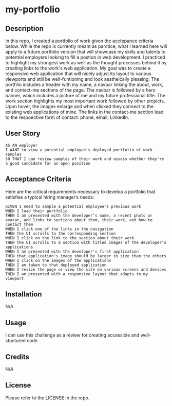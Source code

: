 # my-portfolio
## Description
In this repo, I created a portfolio of work given the acctepance criteria below. While the repo is currently meant as parctice, what I learned here will apply to a future portfolio version that will showcase my skills and talents to potential employers looking to fill a postion in web development. I practiced to highlight my strongest work as well as the thought processes behind it by creating links to the work's web application. My goal was to create a responsive web application that will nicely adjust its layout to various viewports and still be well-funtioning and look aestheically pleasing.
The portfilio includes a header with my name, a navbar linking the about, work, and contact-me sections of the page. The navbar is followed by a hero banner, which includes a picture of me and my future professional title. The work section highlights my most important work followed by other projects. Upon hover, the images enlarge and when clicked they connect to the existing web applications of mine. The links in the contact-me section lead to the respoective form of contact: phone, email, LinkedIn. 

## User Story

```
AS AN employer
I WANT to view a potential employee's deployed portfolio of work samples
SO THAT I can review samples of their work and assess whether they're a good candidate for an open position
```


## Acceptance Criteria

Here are the critical requirements necessary to develop a portfolio that satisfies a typical hiring manager’s needs:

```
GIVEN I need to sample a potential employee's previous work
WHEN I load their portfolio
THEN I am presented with the developer's name, a recent photo or avatar, and links to sections about them, their work, and how to contact them
WHEN I click one of the links in the navigation
THEN the UI scrolls to the corresponding section
WHEN I click on the link to the section about their work
THEN the UI scrolls to a section with titled images of the developer's applications
WHEN I am presented with the developer's first application
THEN that application's image should be larger in size than the others
WHEN I click on the images of the applications
THEN I am taken to that deployed application
WHEN I resize the page or view the site on various screens and devices
THEN I am presented with a responsive layout that adapts to my viewport
```
## Installation
N/A

## Usage
I can use this challenge as a review for creating accessible and well-stuctured code. 
## Credits
N/A
## License
Please refer to the LICENSE in the repo.
